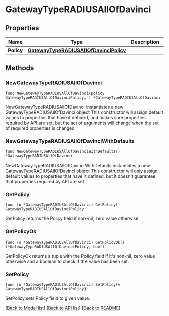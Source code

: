 # GatewayTypeRADIUSAllOfDavinci

## Properties

Name | Type | Description | Notes
------------ | ------------- | ------------- | -------------
**Policy** | [**GatewayTypeRADIUSAllOfDavinciPolicy**](GatewayTypeRADIUSAllOfDavinciPolicy.md) |  | 

## Methods

### NewGatewayTypeRADIUSAllOfDavinci

`func NewGatewayTypeRADIUSAllOfDavinci(policy GatewayTypeRADIUSAllOfDavinciPolicy, ) *GatewayTypeRADIUSAllOfDavinci`

NewGatewayTypeRADIUSAllOfDavinci instantiates a new GatewayTypeRADIUSAllOfDavinci object
This constructor will assign default values to properties that have it defined,
and makes sure properties required by API are set, but the set of arguments
will change when the set of required properties is changed

### NewGatewayTypeRADIUSAllOfDavinciWithDefaults

`func NewGatewayTypeRADIUSAllOfDavinciWithDefaults() *GatewayTypeRADIUSAllOfDavinci`

NewGatewayTypeRADIUSAllOfDavinciWithDefaults instantiates a new GatewayTypeRADIUSAllOfDavinci object
This constructor will only assign default values to properties that have it defined,
but it doesn't guarantee that properties required by API are set

### GetPolicy

`func (o *GatewayTypeRADIUSAllOfDavinci) GetPolicy() GatewayTypeRADIUSAllOfDavinciPolicy`

GetPolicy returns the Policy field if non-nil, zero value otherwise.

### GetPolicyOk

`func (o *GatewayTypeRADIUSAllOfDavinci) GetPolicyOk() (*GatewayTypeRADIUSAllOfDavinciPolicy, bool)`

GetPolicyOk returns a tuple with the Policy field if it's non-nil, zero value otherwise
and a boolean to check if the value has been set.

### SetPolicy

`func (o *GatewayTypeRADIUSAllOfDavinci) SetPolicy(v GatewayTypeRADIUSAllOfDavinciPolicy)`

SetPolicy sets Policy field to given value.



[[Back to Model list]](../README.md#documentation-for-models) [[Back to API list]](../README.md#documentation-for-api-endpoints) [[Back to README]](../README.md)


